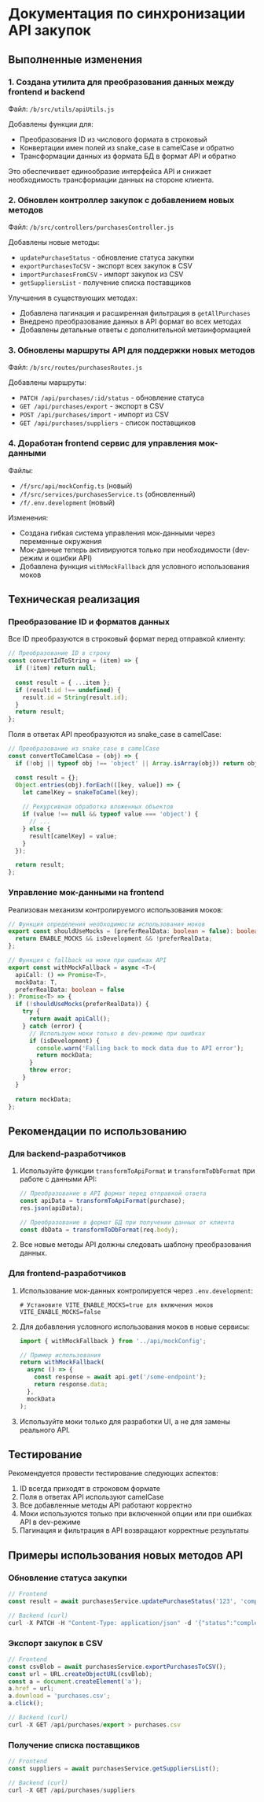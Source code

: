 # Документация по синхронизации API закупок

## Выполненные изменения

### 1. Создана утилита для преобразования данных между frontend и backend

Файл: `/b/src/utils/apiUtils.js`

Добавлены функции для:
- Преобразования ID из числового формата в строковый
- Конвертации имен полей из snake_case в camelCase и обратно
- Трансформации данных из формата БД в формат API и обратно

Это обеспечивает единообразие интерфейса API и снижает необходимость трансформации данных на стороне клиента.

### 2. Обновлен контроллер закупок с добавлением новых методов

Файл: `/b/src/controllers/purchasesController.js`

Добавлены новые методы:
- `updatePurchaseStatus` - обновление статуса закупки
- `exportPurchasesToCSV` - экспорт всех закупок в CSV
- `importPurchasesFromCSV` - импорт закупок из CSV
- `getSuppliersList` - получение списка поставщиков

Улучшения в существующих методах:
- Добавлена пагинация и расширенная фильтрация в `getAllPurchases`
- Внедрено преобразование данных в API формат во всех методах
- Добавлены детальные ответы с дополнительной метаинформацией

### 3. Обновлены маршруты API для поддержки новых методов

Файл: `/b/src/routes/purchasesRoutes.js`

Добавлены маршруты:
- `PATCH /api/purchases/:id/status` - обновление статуса
- `GET /api/purchases/export` - экспорт в CSV
- `POST /api/purchases/import` - импорт из CSV
- `GET /api/purchases/suppliers` - список поставщиков

### 4. Доработан frontend сервис для управления мок-данными

Файлы:
- `/f/src/api/mockConfig.ts` (новый)
- `/f/src/services/purchasesService.ts` (обновленный)
- `/f/.env.development` (новый)

Изменения:
- Создана гибкая система управления мок-данными через переменные окружения
- Мок-данные теперь активируются только при необходимости (dev-режим и ошибки API)
- Добавлена функция `withMockFallback` для условного использования моков

## Техническая реализация

### Преобразование ID и форматов данных

Все ID преобразуются в строковый формат перед отправкой клиенту:

```javascript
// Преобразование ID в строку
const convertIdToString = (item) => {
  if (!item) return null;
  
  const result = { ...item };
  if (result.id !== undefined) {
    result.id = String(result.id);
  }
  return result;
};
```

Поля в ответах API преобразуются из snake_case в camelCase:

```javascript
// Преобразование из snake_case в camelCase
const convertToCamelCase = (obj) => {
  if (!obj || typeof obj !== 'object' || Array.isArray(obj)) return obj;

  const result = {};
  Object.entries(obj).forEach(([key, value]) => {
    let camelKey = snakeToCamel(key);
    
    // Рекурсивная обработка вложенных объектов
    if (value !== null && typeof value === 'object') {
      // ...
    } else {
      result[camelKey] = value;
    }
  });

  return result;
};
```

### Управление мок-данными на frontend

Реализован механизм контролируемого использования моков:

```typescript
// Функция определения необходимости использования моков
export const shouldUseMocks = (preferRealData: boolean = false): boolean => {
  return ENABLE_MOCKS && isDevelopment && !preferRealData;
};

// Функция с fallback на моки при ошибках API
export const withMockFallback = async <T>(
  apiCall: () => Promise<T>,
  mockData: T,
  preferRealData: boolean = false
): Promise<T> => {
  if (!shouldUseMocks(preferRealData)) {
    try {
      return await apiCall();
    } catch (error) {
      // Используем моки только в dev-режиме при ошибках
      if (isDevelopment) {
        console.warn('Falling back to mock data due to API error');
        return mockData;
      }
      throw error;
    }
  }
  
  return mockData;
};
```

## Рекомендации по использованию

### Для backend-разработчиков

1. Используйте функции `transformToApiFormat` и `transformToDbFormat` при работе с данными API:
   ```javascript
   // Преобразование в API формат перед отправкой ответа
   const apiData = transformToApiFormat(purchase);
   res.json(apiData);
   
   // Преобразование в формат БД при получении данных от клиента
   const dbData = transformToDbFormat(req.body);
   ```

2. Все новые методы API должны следовать шаблону преобразования данных.

### Для frontend-разработчиков

1. Использование мок-данных контролируется через `.env.development`:
   ```
   # Установите VITE_ENABLE_MOCKS=true для включения моков
   VITE_ENABLE_MOCKS=false
   ```

2. Для добавления условного использования моков в новые сервисы:
   ```typescript
   import { withMockFallback } from '../api/mockConfig';
   
   // Пример использования
   return withMockFallback(
     async () => {
       const response = await api.get('/some-endpoint');
       return response.data;
     },
     mockData
   );
   ```

3. Используйте моки только для разработки UI, а не для замены реального API.

## Тестирование

Рекомендуется провести тестирование следующих аспектов:

1. ID всегда приходят в строковом формате
2. Поля в ответах API используют camelCase
3. Все добавленные методы API работают корректно
4. Моки используются только при включенной опции или при ошибках API в dev-режиме
5. Пагинация и фильтрация в API возвращают корректные результаты

## Примеры использования новых методов API

### Обновление статуса закупки
```javascript
// Frontend
const result = await purchasesService.updatePurchaseStatus('123', 'completed');

// Backend (curl)
curl -X PATCH -H "Content-Type: application/json" -d '{"status":"completed"}' /api/purchases/123/status
```

### Экспорт закупок в CSV
```javascript
// Frontend
const csvBlob = await purchasesService.exportPurchasesToCSV();
const url = URL.createObjectURL(csvBlob);
const a = document.createElement('a');
a.href = url;
a.download = 'purchases.csv';
a.click();

// Backend (curl)
curl -X GET /api/purchases/export > purchases.csv
```

### Получение списка поставщиков
```javascript
// Frontend
const suppliers = await purchasesService.getSuppliersList();

// Backend (curl)
curl -X GET /api/purchases/suppliers
```